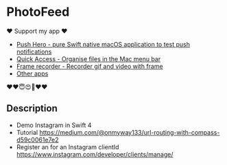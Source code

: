 # PhotoFeed

❤️ Support my app ❤️ 

- [Push Hero - pure Swift native macOS application to test push notifications](https://www.producthunt.com/posts/push-hero-2)
- [Quick Access - Organise files in the Mac menu bar](https://www.producthunt.com/posts/quick-access)
- [Frame recorder - Recorder gif and video with frame](https://www.producthunt.com/posts/frame-recorder)
- [Other apps](https://onmyway133.github.io/projects/)

❤️❤️😇😍🤘❤️❤️

## Description

- Demo Instagram in Swift 4
- Tutorial https://medium.com/@onmyway133/url-routing-with-compass-d59c0061e7e2
- Register an for an Instagram clientId https://www.instagram.com/developer/clients/manage/
